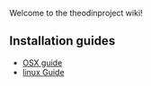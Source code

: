 Welcome to the theodinproject wiki!

## Installation guides
* [OSX guide](https://github.com/TheOdinProject/theodinproject/wiki/OSX-Installation-Guide)
* [linux Guide]()
